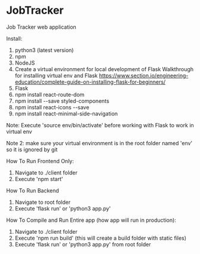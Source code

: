# JobTracker
Job Tracker web application

Install:
1. python3 (latest version)
2. npm
3. NodeJS
4. Create a virtual environment for local development of Flask
Walkthrough for installing virtual env and Flask https://www.section.io/engineering-education/complete-guide-on-installing-flask-for-beginners/
5. Flask
6. npm install react-route-dom
7. npm install --save styled-components
8. npm install react-icons --save
9. npm install react-minimal-side-navigation


Note: Execute 'source env/bin/activate' before working with Flask to work in virtual env

Note 2: make sure your virtual environment is in the root folder named 'env' so it is ignored by git

How To Run Frontend Only:
1. Navigate to ./client folder
2. Execute 'npm start'

How To Run Backend
1. Navigate to root folder
2. Execute 'flask run' or 'python3 app.py'


How To Compile and Run Entire app (how app will run in production):
1. Navigate to ./client folder
2. Execute 'npm run build' (this will create a build folder with static files)
3. Execute 'flask run' or 'python3 app.py' from root folder
